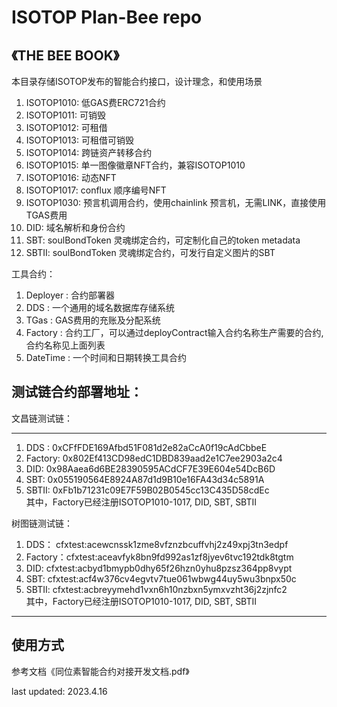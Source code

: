 # ISOTOP Plan-Bee repo
## 《THE BEE BOOK》 

本目录存储ISOTOP发布的智能合约接口，设计理念，和使用场景  
1. ISOTOP1010: 低GAS费ERC721合约  
2. ISOTOP1011: 可销毁  
3. ISOTOP1012: 可租借 
4. ISOTOP1013: 可租借可销毁  
5. ISOTOP1014: 跨链资产转移合约  
6. ISOTOP1015: 单一图像徽章NFT合约，兼容ISOTOP1010   
7. ISOTOP1016: 动态NFT   
8. ISOTOP1017: conflux 顺序编号NFT  
9. ISOTOP1030: 预言机调用合约，使用chainlink 预言机，无需LINK，直接使用TGAS费用  
10. DID: 域名解析和身份合约
11. SBT: soulBondToken 灵魂绑定合约，可定制化自己的token metadata
12. SBTII: soulBondToken 灵魂绑定合约，可发行自定义图片的SBT

工具合约：  
1. Deployer : 合约部署器  
2. DDS :  一个通用的域名数据库存储系统  
3. TGas : GAS费用的充账及分配系统  
4. Factory : 合约工厂，可以通过deployContract输入合约名称生产需要的合约, 合约名称见上面列表  
5. DateTime : 一个时间和日期转换工具合约  


## 测试链合约部署地址：

文昌链测试链：
***
1. DDS : 0xCFfFDE169Afbd51F081d2e82aCcA0f19cAdCbbeE  
2. Factory:  0x802Ef413CD98edC1DBD839aad2e1C7ee2903a2c4   
3. DID: 0x98Aaea6d6BE28390595ACdCF7E39E604e54DcB6D  
4. SBT: 0x055190564E8924A87d1d9B10e16FA43d34c5891A  
5. SBTII: 0xFb1b71231c09E7F59B02B0545cc13C435D58cdEc  
其中，Factory已经注册ISOTOP1010-1017, DID, SBT, SBTII

树图链测试链：
1. DDS： cfxtest:acewcnssk1zme8vfznzbcuffvhj2z49xpj3tn3edpf   
2. Factory：cfxtest:aceavfyk8bn9fd992as1zf8jyev6tvc192tdk8tgtm   
3. DID: cfxtest:acbyd1bmypb0dhy65f26hzn0yhu8pzsz364pp8vypt  
4. SBT:   cfxtest:acf4w376cv4egvtv7tue061wbwg44uy5wu3bnpx50c   
5. SBTII:   cfxtest:acbreyymehd1vxn6h10nzbxn5ymxvzht36j2zjnfc2   
其中，Factory已经注册ISOTOP1010-1017, DID, SBT, SBTII
***

## 使用方式
参考文档《同位素智能合约对接开发文档.pdf》

last updated: 2023.4.16

